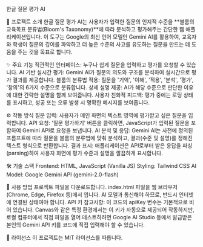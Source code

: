 한글 질문 평가 AI

📖 프로젝트 소개
한글 질문 평가 AI는 사용자가 입력한 질문의 인지적 수준을 **블룸의 교육목표 분류법(Bloom's Taxonomy)**에 따라 분석하고 평가해주는 간단한 웹 애플리케이션입니다.
이 도구는 Google의 최신 언어 모델인 Gemini AI를 활용하여, 교육자와 학생이 질문의 깊이를 파악하고 더 높은 수준의 사고를 유도하는 질문을 만드는 데 도움을 주는 것을 목표로 합니다.

✨ 주요 기능
직관적인 인터페이스: 누구나 쉽게 질문을 입력하고 평가를 요청할 수 있습니다.
AI 기반 실시간 평가: Gemini AI가 질문의 의도와 구조를 분석하여 실시간으로 평가 결과를 제공합니다.
블룸의 분류법 적용: 질문을 '기억', '이해', '적용', '분석', '평가', '창의'의 6가지 수준으로 분류합니다.
상세 설명 제공: AI가 해당 수준으로 판단한 이유에 대한 간략한 설명을 함께 보여줍니다.
사용자 친화적 피드백: 평가 중에는 로딩 상태를 표시하고, 성공 또는 오류 발생 시 명확한 메시지를 보여줍니다.

⚙️ 작동 방식
질문 입력: 사용자가 메인 화면의 텍스트 영역에 평가받고 싶은 질문을 입력합니다.
API 요청: '질문 평가하기' 버튼을 클릭하면, JavaScript가 입력된 질문을 포함하여 Gemini API로 요청을 보냅니다.
AI 분석 및 응답: Gemini AI는 사전에 정의된 프롬프트에 따라 질문을 블룸의 분류법에 맞춰 분석하고, 결과(수준 및 설명)를 정해진 텍스트 형식으로 반환합니다.
결과 표시: 애플리케이션은 API로부터 받은 응답을 파싱(parsing)하여 사용자 화면에 평가 수준과 설명을 깔끔하게 표시합니다.

🛠️ 기술 스택
Frontend: HTML, JavaScript (Vanilla JS)
Styling: Tailwind CSS
AI Model: Google Gemini API (gemini-2.0-flash)

🚀 사용 방법
프로젝트 파일을 다운로드합니다.
index.html 파일을 웹 브라우저(Chrome, Edge, Firefox 등)에서 엽니다.
AI 모델과 통신해야 하므로, 반드시 인터넷에 연결된 상태여야 합니다.
API 키 참고사항: 이 코드의 apiKey 변수는 기본적으로 비어 있습니다. Canvas와 같은 특정 환경에서는 이 키가 자동으로 제공되어 작동하지만, 로컬 컴퓨터에서 직접 파일을 열어 테스트하려면 Google AI Studio 등에서 발급받은 본인의 Gemini API 키를 코드에 직접 입력해야 할 수 있습니다.

📄 라이선스
이 프로젝트는 MIT 라이선스를 따릅니다.

